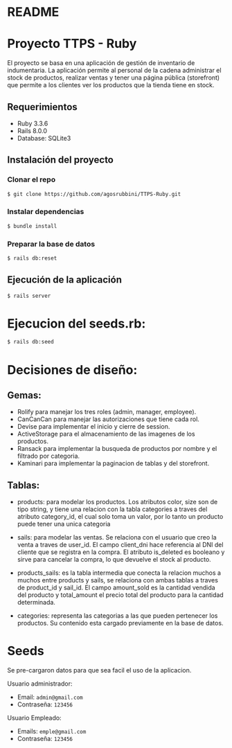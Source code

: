 # README

# Proyecto TTPS - Ruby

El proyecto se basa en una aplicación de gestión de inventario de indumentaria. La aplicación permite al personal de la cadena administrar el stock de productos, realizar ventas y tener una página pública (storefront) que permite a los clientes ver los productos que la tienda tiene en stock.

## Requerimientos

- Ruby 3.3.6
- Rails 8.0.0
- Database: SQLite3

## Instalación del proyecto

### Clonar el repo

```bash
$ git clone https://github.com/agosrubbini/TTPS-Ruby.git
```

### Instalar dependencias

```bash
$ bundle install
```

### Preparar la base de datos

```bash
$ rails db:reset
```

## Ejecución de la aplicación

```bash
$ rails server
```



# Ejecucion del seeds.rb:

```bash
$ rails db:seed
```

# Decisiones de diseño:

## Gemas:
- Rolify para manejar los tres roles (admin, manager, employee).
- CanCanCan para manejar las autorizaciones que tiene cada rol.
- Devise para implementar el inicio y cierre de session.
- ActiveStorage para el almacenamiento de las imagenes de los productos.
- Ransack para implementar la busqueda de productos por nombre y el filtrado por categoria.
- Kaminari para implementar la paginacion de tablas y del storefront.

## Tablas:

- products: para modelar los productos. Los atributos color, size son de tipo string, y tiene una relacion con la tabla categories a traves del atributo category_id, el cual solo toma un valor, por lo tanto un producto puede tener una unica categoria

- sails: para modelar las ventas. Se relaciona con el usuario que creo la venta a traves de user_id. El campo client_dni hace referencia al DNI del cliente que se registra en la compra. El atributo is_deleted es booleano y sirve para cancelar la compra, lo que devuelve el stock al producto.

- products_sails: es la tabla intermedia que conecta la relacion muchos a muchos entre products y sails, se relaciona con ambas tablas a traves de product_id y sail_id. El campo amount_sold es la cantidad vendida del producto y total_amount el precio total del producto para la cantidad determinada.

- categories: representa las categorias a las que pueden pertenecer los productos. Su contenido esta cargado previamente en la base de datos. 

# Seeds
Se pre-cargaron datos para que sea facil el uso de la aplicacion.

Usuario administrador:

- Email: `admin@gmail.com`
- Contraseña: `123456`

Usuario Empleado:

- Emails: `emple@gmail.com`
- Contraseña: `123456`


